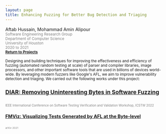 ```yaml
---
layout: page
title: Enhancing Fuzzing for Better Bug Detection and Triaging
---
```


Aftab Hussain, Mohammad Amin Alipour <small>
<br> <font color="gray">Software Engineering Research Group
<br> Department of Computer Science
<br> University of Houston 
<br> 2020 to 2021</font> 
<br><b><a href="../Projects/index.html#fuzz-enhance-menu">Return to Projects</a></b>

Designing and building techniques for improving the effectiveness and
efficiency of fuzzing (automated random testing at scale) of parser and
compiler libraries, image processors, and other important software tools that
are used in billions of devices world-wide. By leveraging modern fuzzers like
Google's AFL, we aim to improve vulnerability detection and triaging.
We carried out the following works under this project:

## [DIAR: Removing Uninteresting Bytes in Software Fuzzing](../project-diar/index.html) 
<small><font color="gray"> 
<br>IEEE International Conference on Software Testing Verification and Validation Workshop, ICSTW 2022</font> 

## [FMViz: Visualizing Tests Generated by AFL at the Byte-level](../project-fmviz/index.html) 
<small><font color="gray"> 
<br>arXiv 2021</font> 


